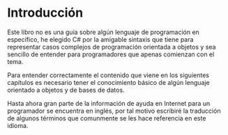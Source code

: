 # Introducción

Este libro no es una guía sobre algún lenguaje de programación en específico, he elegido C# por la amigable sintaxis que tiene para representar casos complejos de programación orientada a objetos y sea sencillo de entender para programadores que apenas comienzan con el tema.

Para entender correctamente el contenido que viene en los siguientes capítulos es necesario tener el conocimiento básico de algún lenguaje orientado a objetos y de bases de datos.

Hasta ahora gran parte de la información de ayuda en Internet para un programador se encuentra en inglés, por tal motivo escribiré la traducción de algunos términos que comunmente se les hace referencia en este idioma.
